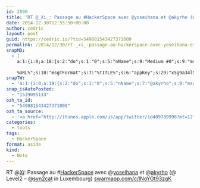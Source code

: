 ```yaml
---
id: 2890
title: 'RT @_Xi_: Passage au #HackerSpace avec @yoseihana et @akyrho (@ Level2 &#8211; @syn2cat in Luxembourg) swarmapp.com/c/lNoYGt93zgK'
date: 2014-12-30T12:55:50+00:00
author: cedric
layout: post
guid: https://cedric.io/?tid=549881543427371009
permalink: /2014/12/30/rt-_xi_-passage-au-hackerspace-avec-yoseihana-et-akyrho-level2-syn2cat-in-luxembourg-swarmapp-com-c-lnoygt93zgk/
snapMD:
  - |
    a:1:{i:0;a:18:{s:2:"do";s:1:"0";s:5:"nName";s:9:"Medium #0";s:9:"msgFormat";s:19:"%FULLTEXT%
    
    %URL%";s:10:"msgTFormat";s:7:"%TITLE%";s:6:"appKey";s:29:"x5g9a34l5z294i5y2q284e4g54454";s:6:"appSec";s:85:"d3h0a44e4s2b4i5u2r234m5f5b4v2l5q2a444h574347464a454x2w20374447494c484b4w2c464f5u2d4z2";s:8:"inclTags";s:1:"1";s:7:"fltrsOn";i:0;s:5:"fltrs";a:0:{}s:7:"proxyOn";i:0;s:7:"useSURL";i:0;s:1:"v";i:350;s:4:"publ";s:1:"0";s:11:"accessToken";s:65:"2353413aa5437433e5648ccf74a16119308317c52d1a24d8ed99f26add037528a";s:12:"appAppUserID";s:65:"104b21fd8da79171a6e7bf800d03b4b761204f242935e05d2d86850a6b1635f77";s:14:"appAppUserName";s:26:"Cédric Bousmanne (akyrho)";s:13:"appAppUserURL";s:26:"https://medium.com/@akyrho";s:7:"pubList";a:0:{}}}
snapTW:
  - 'a:1:{i:0;a:19:{s:2:"do";s:1:"0";s:5:"nName";s:7:"@akyrho";s:9:"msgFormat";s:26:"%TITLE%. %EXCERPT% - %URL%";s:6:"appKey";s:55:"x5g9a8325v2y475r3c4m48584n53446p423r3r5u3e356j5j3k4r2p3";s:6:"appSec";s:105:"d3h0a94o46415u594v3q5l5n5l4r4x474x4j484o473u4i5w2m4k494z2k344n306n5r3l5v2s554p4n3p3k45495c3z4v4d3m3u5w525";s:7:"fltrsOn";i:0;s:5:"fltrs";a:0:{}s:7:"proxyOn";i:0;s:7:"useSURL";i:0;s:1:"v";i:350;s:5:"twURL";s:25:"http://twitter.com/akyrho";s:11:"accessToken";s:50:"6678782-Eyg60SCeh7762DEIsYtTPD5GVeOuSN8ATMdF2Lpppe";s:14:"accessTokenSec";s:45:"PgGDCbcYLJnR5esZjY9ID72A33mUNCYnQwaQTBsojSJNa";s:5:"tw140";i:0;s:10:"riComments";s:1:"1";s:11:"riCommentsM";s:1:"1";s:12:"riCommentsAA";s:1:"1";s:8:"attchImg";s:1:"1";s:9:"wpImgSize";s:4:"full";}}'
snap_isAutoPosted:
  - "1539095133"
ozh_ta_id:
  - "549881543427371009"
ozh_ta_source:
  - '<a href="http://itunes.apple.com/us/app/twitter/id409789998?mt=12" rel="nofollow">Twitter for Mac</a>'
categories:
  - toots
tags:
  - HackerSpace
format: aside
kind:
  - Note
---
```

RT <span class="username username_linked">@<a href="https://twitter.com/_Xi_" title="Alexis V">_Xi_</a></span>: Passage au <span class="hashtag hashtag_local">#<a href="https://cedric.io/tag/hackerspace/">HackerSpace</a> avec <span class="username username_linked">@<a href="https://twitter.com/yoseihana" title="Annabelle Buffart 👾🐱🦄">yoseihana</a></span> et <span class="username username_linked">@<a href="https://twitter.com/akyrho" title="Cédric Bousmanne">akyrho</a></span> (@ Level2 &#8211; <span class="username username_linked">@<a href="https://twitter.com/syn2cat" title="syn2cat a.s.b.l.">syn2cat</a></span> in Luxembourg) <a href="https://www.swarmapp.com/c/lNoYGt93zgK" title="https://www.swarmapp.com/c/lNoYGt93zgK" class="link link_untco">swarmapp.com/c/lNoYGt93zgK</a></p>